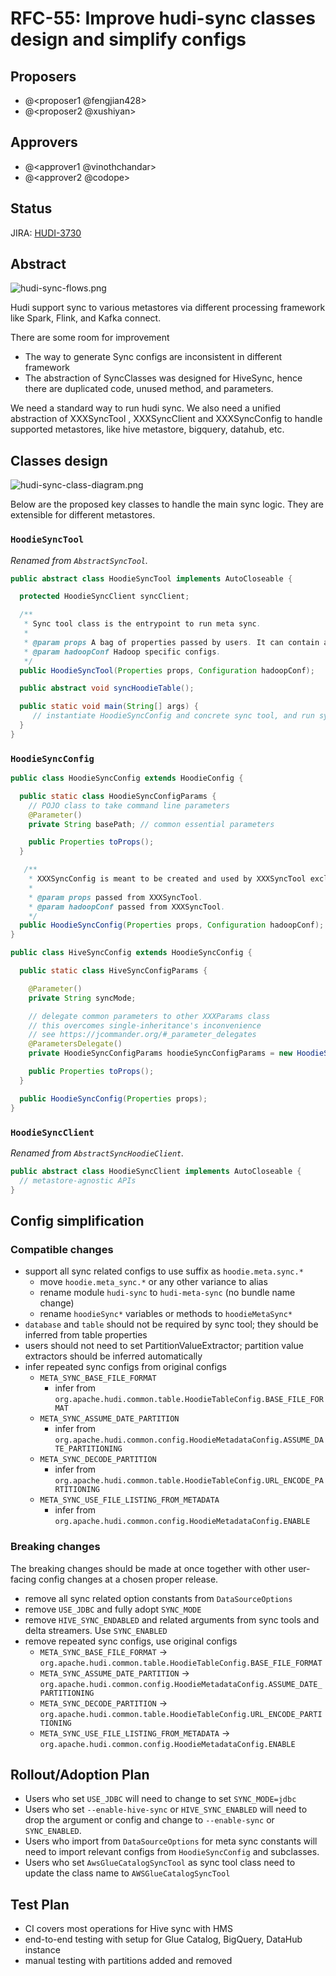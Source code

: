 <!--
  Licensed to the Apache Software Foundation (ASF) under one or more
  contributor license agreements.  See the NOTICE file distributed with
  this work for additional information regarding copyright ownership.
  The ASF licenses this file to You under the Apache License, Version 2.0
  (the "License"); you may not use this file except in compliance with
  the License.  You may obtain a copy of the License at

       http://www.apache.org/licenses/LICENSE-2.0

  Unless required by applicable law or agreed to in writing, software
  distributed under the License is distributed on an "AS IS" BASIS,
  WITHOUT WARRANTIES OR CONDITIONS OF ANY KIND, either express or implied.
  See the License for the specific language governing permissions and
  limitations under the License.
-->
# RFC-55: Improve hudi-sync classes design and simplify configs

## Proposers

- @<proposer1 @fengjian428>
- @<proposer2 @xushiyan>

## Approvers

 - @<approver1 @vinothchandar>
 - @<approver2 @codope>

## Status

JIRA: [HUDI-3730](https://issues.apache.org/jira/browse/HUDI-3730)

## Abstract

![hudi-sync-flows.png](hudi-sync-flows.png)

Hudi support sync to various metastores via different processing framework like Spark, Flink, and Kafka connect. 

There are some room for improvement

* The way to generate Sync configs are inconsistent in different framework
* The abstraction of SyncClasses was designed for HiveSync, hence there are duplicated code, unused method, and parameters.
 
We need a standard way to run hudi sync. We also need a unified abstraction of XXXSyncTool , XXXSyncClient and XXXSyncConfig to handle supported metastores, like hive metastore, bigquery, datahub, etc.

## Classes design

![hudi-sync-class-diagram.png](hudi-sync-class-diagram.png)

Below are the proposed key classes to handle the main sync logic. They are extensible for different metastores.

### `HoodieSyncTool`

*Renamed from `AbstractSyncTool`.*

```java
public abstract class HoodieSyncTool implements AutoCloseable {

  protected HoodieSyncClient syncClient;

  /**
   * Sync tool class is the entrypoint to run meta sync.
   *
   * @param props A bag of properties passed by users. It can contain all hoodie.* and any other config.
   * @param hadoopConf Hadoop specific configs.
   */
  public HoodieSyncTool(Properties props, Configuration hadoopConf);

  public abstract void syncHoodieTable();

  public static void main(String[] args) {
     // instantiate HoodieSyncConfig and concrete sync tool, and run sync.
  }
}
```

### `HoodieSyncConfig`

```java
public class HoodieSyncConfig extends HoodieConfig {

  public static class HoodieSyncConfigParams {
    // POJO class to take command line parameters
    @Parameter()
    private String basePath; // common essential parameters

    public Properties toProps();
  }

   /**
    * XXXSyncConfig is meant to be created and used by XXXSyncTool exclusively and internally.
    * 
    * @param props passed from XXXSyncTool.
    * @param hadoopConf passed from XXXSyncTool.
    */
  public HoodieSyncConfig(Properties props, Configuration hadoopConf);
}

public class HiveSyncConfig extends HoodieSyncConfig {

  public static class HiveSyncConfigParams {

    @Parameter()
    private String syncMode;

    // delegate common parameters to other XXXParams class
    // this overcomes single-inheritance's inconvenience
    // see https://jcommander.org/#_parameter_delegates
    @ParametersDelegate()
    private HoodieSyncConfigParams hoodieSyncConfigParams = new HoodieSyncConfigParams();

    public Properties toProps();
  }

  public HoodieSyncConfig(Properties props);
}
```

### `HoodieSyncClient`

*Renamed from `AbstractSyncHoodieClient`.*

```java
public abstract class HoodieSyncClient implements AutoCloseable {
  // metastore-agnostic APIs
}
```

## Config simplification

### Compatible changes

- support all sync related configs to use suffix as `hoodie.meta.sync.*`
  - move `hoodie.meta_sync.*` or any other variance to alias
  - rename module `hudi-sync` to `hudi-meta-sync` (no bundle name change)
  - rename `hoodieSync*` variables or methods to `hoodieMetaSync*`
- `database` and `table` should not be required by sync tool; they should be inferred from table properties
- users should not need to set PartitionValueExtractor; partition value extractors should be inferred automatically
- infer repeated sync configs from original configs
  - `META_SYNC_BASE_FILE_FORMAT`
    - infer from `org.apache.hudi.common.table.HoodieTableConfig.BASE_FILE_FORMAT`
  - `META_SYNC_ASSUME_DATE_PARTITION`
    - infer from `org.apache.hudi.common.config.HoodieMetadataConfig.ASSUME_DATE_PARTITIONING`
  - `META_SYNC_DECODE_PARTITION`
    - infer from `org.apache.hudi.common.table.HoodieTableConfig.URL_ENCODE_PARTITIONING`
  - `META_SYNC_USE_FILE_LISTING_FROM_METADATA`
    - infer from `org.apache.hudi.common.config.HoodieMetadataConfig.ENABLE`

### Breaking changes

The breaking changes should be made at once together with other user-facing config changes at a chosen proper release.

- remove all sync related option constants from `DataSourceOptions`
- remove `USE_JDBC` and fully adopt `SYNC_MODE`
- remove `HIVE_SYNC_ENDABLED` and related arguments from sync tools and delta streamers. Use `SYNC_ENABLED`
- remove repeated sync configs, use original configs
   - `META_SYNC_BASE_FILE_FORMAT` -> `org.apache.hudi.common.table.HoodieTableConfig.BASE_FILE_FORMAT`
   - `META_SYNC_ASSUME_DATE_PARTITION` -> `org.apache.hudi.common.config.HoodieMetadataConfig.ASSUME_DATE_PARTITIONING`
   - `META_SYNC_DECODE_PARTITION` -> `org.apache.hudi.common.table.HoodieTableConfig.URL_ENCODE_PARTITIONING`
   - `META_SYNC_USE_FILE_LISTING_FROM_METADATA` -> `org.apache.hudi.common.config.HoodieMetadataConfig.ENABLE`

## Rollout/Adoption Plan

- Users who set `USE_JDBC` will need to change to set `SYNC_MODE=jdbc`
- Users who set `--enable-hive-sync` or `HIVE_SYNC_ENABLED` will need to drop the argument or config and change to `--enable-sync` or `SYNC_ENABLED`.
- Users who import from `DataSourceOptions` for meta sync constants will need to import relevant configs from `HoodieSyncConfig` and subclasses.
- Users who set `AwsGlueCatalogSyncTool` as sync tool class need to update the class name to `AWSGlueCatalogSyncTool`

## Test Plan

- CI covers most operations for Hive sync with HMS
- end-to-end testing with setup for Glue Catalog, BigQuery, DataHub instance
- manual testing with partitions added and removed
